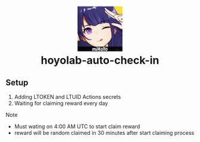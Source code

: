 <h1 align="center">
    <img width="120" height="120" src="image/logo.jpg" alt="logo"><br>
    hoyolab-auto-check-in
</h1>

## Setup

1. Adding LTOKEN and LTUID Actions secrets
2. Waiting for claiming reward every day

Note

- Must wating on 4:00 AM UTC to start claim reward
- reward will be random claimed in 30 minutes after start claiming process
